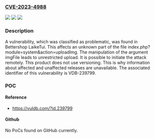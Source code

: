 ### [CVE-2023-4988](https://cve.mitre.org/cgi-bin/cvename.cgi?name=CVE-2023-4988)
![](https://img.shields.io/static/v1?label=Product&message=LaikeTui&color=blue)
![](https://img.shields.io/static/v1?label=Version&message=%3D%20n%2Fa%20&color=brighgreen)
![](https://img.shields.io/static/v1?label=Vulnerability&message=CWE-434%20Unrestricted%20Upload&color=brighgreen)

### Description

A vulnerability, which was classified as problematic, was found in Bettershop LaikeTui. This affects an unknown part of the file index.php?module=system&action=uploadImg. The manipulation of the argument imgFile leads to unrestricted upload. It is possible to initiate the attack remotely. This product does not use versioning. This is why information about affected and unaffected releases are unavailable. The associated identifier of this vulnerability is VDB-239799.

### POC

#### Reference
- https://vuldb.com/?id.239799

#### Github
No PoCs found on GitHub currently.

